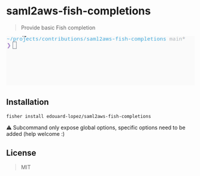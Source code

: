# saml2aws-fish-completions

> Provide basic Fish completion


![preview](preview.gif)

## Installation

    fisher install edouard-lopez/saml2aws-fish-completions

:warning: Subcommand only expose global options, specific options need to be added (help welcome :)

## License

> MIT
